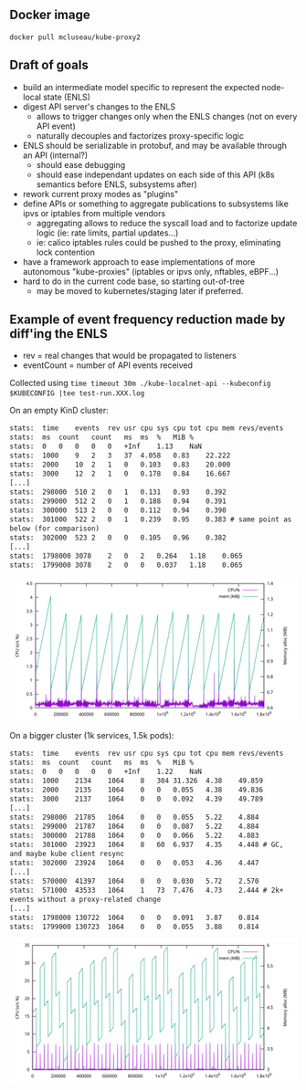 ## Docker image

```
docker pull mcluseau/kube-proxy2
```

## Draft of goals

* build an intermediate model specific to represent the expected node-local state (ENLS)
* digest API server's changes to the ENLS
  * allows to trigger changes only when the ENLS changes (not on every API event)
  * naturally decouples and factorizes proxy-specific logic
* ENLS should be serializable in protobuf, and may be available through an API (internal?)
  * should ease debugging
  * should ease independant updates on each side of this API (k8s semantics before ENLS, subsystems after)
* rework current proxy modes as "plugins"
* define APIs or something to aggregate publications to subsystems like ipvs or iptables from multiple vendors
  * aggregating allows to reduce the syscall load and to factorize update logic (ie: rate limits, partial updates...)
  * ie: calico iptables rules could be pushed to the proxy, eliminating lock contention
* have a framework approach to ease implementations of more autonomous "kube-proxies" (iptables or ipvs only, nftables, eBPF...)
* hard to do in the current code base, so starting out-of-tree
  * may be moved to kubernetes/staging later if preferred.

## Example of event frequency reduction made by diff'ing the ENLS

* rev = real changes that would be propagated to listeners
* eventCount = number of API events received

Collected using `time timeout 30m ./kube-localnet-api --kubeconfig $KUBECONFIG |tee test-run.XXX.log`

On an empty KinD cluster:
```
stats:	time	events	rev	usr cpu	sys cpu	tot cpu	mem	revs/events
stats:	ms	count	count	ms	ms	%	MiB	%
stats:	0	0	0	0	0	+Inf	1.13	NaN
stats:	1000	9	2	3	37	4.058	0.83	22.222
stats:	2000	10	2	1	0	0.103	0.83	20.000
stats:	3000	12	2	1	0	0.178	0.84	16.667
[...]
stats:	298000	510	2	0	1	0.131	0.93	0.392
stats:	299000	512	2	0	1	0.188	0.94	0.391
stats:	300000	513	2	0	0	0.112	0.94	0.390
stats:	301000	522	2	0	1	0.239	0.95	0.383 # same point as below (for comparison)
stats:	302000	523	2	0	0	0.105	0.96	0.382
[...]
stats:	1798000	3078	2	0	2	0.264	1.18	0.065
stats:	1799000	3078	2	0	0	0.037	1.18	0.065
```

![graph](test-run.kind-empty.svg)

On a bigger cluster (1k services, 1.5k pods):
```
stats:	time	events	rev	usr cpu	sys cpu	tot cpu	mem	revs/events
stats:	ms	count	count	ms	ms	%	MiB	%
stats:	0	0	0	0	0	+Inf	1.22	NaN
stats:	1000	2134	1064	8	304	31.326	4.38	49.859
stats:	2000	2135	1064	0	0	0.055	4.38	49.836
stats:	3000	2137	1064	0	0	0.092	4.39	49.789
[...]
stats:	298000	21785	1064	0	0	0.055	5.22	4.884
stats:	299000	21787	1064	0	0	0.087	5.22	4.884
stats:	300000	21788	1064	0	0	0.066	5.22	4.883
stats:	301000	23923	1064	8	60	6.937	4.35	4.448 # GC, and maybe kube client resync
stats:	302000	23924	1064	0	0	0.053	4.36	4.447
[...]
stats:	570000	41397	1064	0	0	0.030	5.72	2.570
stats:	571000	43533	1064	1	73	7.476	4.73	2.444 # 2k+ events without a proxy-related change
[...]
stats:	1798000	130722	1064	0	0	0.091	3.87	0.814
stats:	1799000	130723	1064	0	0	0.055	3.88	0.814
```

![graph](test-run.1k-svc.svg)
